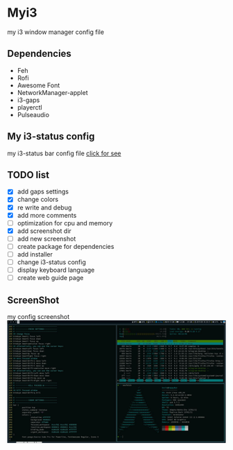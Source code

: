 # Myi3
my i3 window manager config file


## Dependencies
* Feh
* Rofi
* Awesome Font
* NetworkManager-applet
* i3-gaps
* playerctl
* Pulseaudio

## My i3-status config
my i3-status bar config file
[click for see](https://github.com/kevinscruff/my-i3status)

## TODO list
- [x] add gaps settings
- [x] change colors
- [x] re write and debug
- [x] add more comments
- [ ] optimization for cpu and memory
- [x] add screenshot dir
- [ ] add new screenshot
- [ ] create package for dependencies
- [ ] add installer
- [ ] change i3-status config
- [ ] display keyboard language
- [ ] create web guide page

## ScreenShot
my config screenshot
![screen shot 1](./screenshots/screenshot1.jpg)
